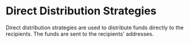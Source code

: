 # Direct Distribution Strategies

Direct distribution strategies are used to distribute funds directly to the recipients. The funds are sent to the recipients' addresses.